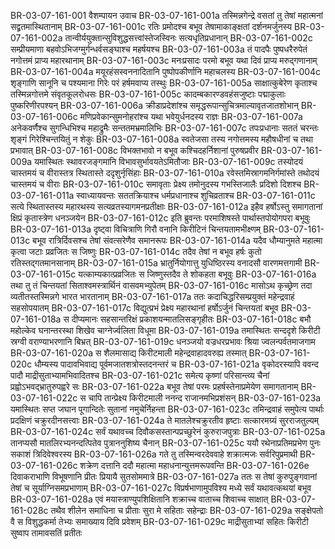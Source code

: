 BR-03-07-161-001	वैशम्पायन उवाच
BR-03-07-161-001a	तस्मिन्नगेन्द्रे वसतां तु तेषां महात्मनां सद्व्रतमास्थितानाम्
BR-03-07-161-001c	रतिः प्रमोदश्च बभूव तेषामाकाङ्क्षतां दर्शनमर्जुनस्य
BR-03-07-161-002a	तान्वीर्ययुक्तान्सुविशुद्धसत्त्वांस्तेजस्विनः सत्यधृतिप्रधानान्
BR-03-07-161-002c	सम्प्रीयमाणा बहवोऽभिजग्मुर्गन्धर्वसङ्घाश्च महर्षयश्च
BR-03-07-161-003a	तं पादपैः पुष्पधरैरुपेतं नगोत्तमं प्राप्य महारथानाम्
BR-03-07-161-003c	मनःप्रसादः परमो बभूव यथा दिवं प्राप्य मरुद्गणानाम्
BR-03-07-161-004a	मयूरहंसस्वननादितानि पुष्पोपकीर्णानि महाचलस्य
BR-03-07-161-004c	शृङ्गाणि सानूनि च पश्यमाना गिरेः परं हर्षमवाप्य तस्थुः
BR-03-07-161-005a	साक्षात्कुबेरेण कृताश्च तस्मिन्नगोत्तमे संवृतकूलरोधसः
BR-03-07-161-005c	कादम्बकारण्डवहंसजुष्टाः पद्माकुलाः पुष्करिणीरपश्यन्
BR-03-07-161-006a	क्रीडाप्रदेशांश्च समृद्धरूपान्सुचित्रमाल्यावृतजातशोभान्
BR-03-07-161-006c	मणिप्रवेकान्सुमनोहरांश्च यथा भवेयुर्धनदस्य राज्ञः
BR-03-07-161-007a	अनेकवर्णैश्च सुगन्धिभिश्च महाद्रुमैः सन्ततमभ्रमालिभिः
BR-03-07-161-007c	तपःप्रधानाः सततं चरन्तः शृङ्गं गिरेश्चिन्तयितुं न शेकुः
BR-03-07-161-008a	स्वतेजसा तस्य नगोत्तमस्य महौषधीनां च तथा प्रभावात्
BR-03-07-161-008c	विभक्तभावो न बभूव कश्चिदहर्निशानां पुरुषप्रवीर
BR-03-07-161-009a	यमास्थितः स्थावरजङ्गमानि विभावसुर्भावयतेऽमितौजाः
BR-03-07-161-009c	तस्योदयं चास्तमयं च वीरास्तत्र स्थितास्ते ददृशुर्नृसिंहाः
BR-03-07-161-010a	रवेस्तमिस्रागमनिर्गमांस्ते तथोदयं चास्तमयं च वीराः
BR-03-07-161-010c	समावृताः प्रेक्ष्य तमोनुदस्य गभस्तिजालैः प्रदिशो दिशश्च
BR-03-07-161-011a	स्वाध्यायवन्तः सततक्रियाश्च धर्मप्रधानाश्च शुचिव्रताश्च
BR-03-07-161-011c	सत्ये स्थितास्तस्य महारथस्य सत्यव्रतस्यागमनप्रतीक्षाः
BR-03-07-161-012a	इहैव हर्षोऽस्तु समागतानां क्षिप्रं कृतास्त्रेण धनञ्जयेन
BR-03-07-161-012c	इति ब्रुवन्तः परमाशिषस्ते पार्थास्तपोयोगपरा बभूवुः
BR-03-07-161-013a	दृष्ट्वा विचित्राणि गिरौ वनानि किरीटिनं चिन्तयतामभीक्ष्णम्
BR-03-07-161-013c	बभूव रात्रिर्दिवसश्च तेषां संवत्सरेणैव समानरूपः
BR-03-07-161-014a	यदैव धौम्यानुमते महात्मा कृत्वा जटाः प्रव्रजितः स जिष्णुः
BR-03-07-161-014c	तदैव तेषां न बभूव हर्षः कुतो रतिस्तद्गतमानसानाम्
BR-03-07-161-015a	भ्रातुर्नियोगात्तु युधिष्ठिरस्य वनादसौ वारणमत्तगामी
BR-03-07-161-015c	यत्काम्यकात्प्रव्रजितः स जिष्णुस्तदैव ते शोकहता बभूवुः
BR-03-07-161-016a	तथा तु तं चिन्तयतां सिताश्वमस्त्रार्थिनं वासवमभ्युपेतम्
BR-03-07-161-016c	मासोऽथ कृच्छ्रेण तदा व्यतीतस्तस्मिन्नगे भारत भारतानाम्
BR-03-07-161-017a	ततः कदाचिद्धरिसम्प्रयुक्तं महेन्द्रवाहं सहसोपयातम्
BR-03-07-161-017c	विद्युत्प्रभं प्रेक्ष्य महारथानां हर्षोऽर्जुनं चिन्तयतां बभूव
BR-03-07-161-018a	स दीप्यमानः सहसान्तरिक्षं प्रकाशयन्मातलिसङ्गृहीतः
BR-03-07-161-018c	बभौ महोल्केव घनान्तरस्था शिखेव चाग्नेर्ज्वलिता विधूमा
BR-03-07-161-019a	तमास्थितः सन्ददृशे किरीटी स्रग्वी वराण्याभरणानि बिभ्रत्
BR-03-07-161-019c	धनञ्जयो वज्रधरप्रभावः श्रिया ज्वलन्पर्वतमाजगाम
BR-03-07-161-020a	स शैलमासाद्य किरीटमाली महेन्द्रवाहादवरुह्य तस्मात्
BR-03-07-161-020c	धौम्यस्य पादावभिवाद्य पूर्वमजातशत्रोस्तदनन्तरं च
BR-03-07-161-021a	वृकोदरस्यापि ववन्द पादौ माद्रीसुताभ्यामभिवादितश्च
BR-03-07-161-021c	समेत्य कृष्णां परिसान्त्व्य चैनां प्रह्वोऽभवद्भ्रातुरुपह्वरे सः
BR-03-07-161-022a	बभूव तेषां परमः प्रहर्षस्तेनाप्रमेयेण समागतानाम्
BR-03-07-161-022c	स चापि तान्प्रेक्ष्य किरीटमाली ननन्द राजानमभिप्रशंसन्
BR-03-07-161-023a	यमास्थितः सप्त जघान पूगान्दितेः सुतानां नमुचेर्निहन्ता
BR-03-07-161-023c	तमिन्द्रवाहं समुपेत्य पार्थाः प्रदक्षिणं चक्रुरदीनसत्त्वाः
BR-03-07-161-024a	ते मातलेश्चक्रुरतीव हृष्टाः सत्कारमग्र्यं सुरराजतुल्यम्
BR-03-07-161-024c	सर्वं यथावच्च दिवौकसस्तान्पप्रच्छुरेनं कुरुराजपुत्राः
BR-03-07-161-025a	तानप्यसौ मातलिरभ्यनन्दत्पितेव पुत्राननुशिष्य चैनान्
BR-03-07-161-025c	ययौ रथेनाप्रतिमप्रभेण पुनः सकाशं त्रिदिवेश्वरस्य
BR-03-07-161-026a	गते तु तस्मिन्वरदेववाहे शक्रात्मजः सर्वरिपुप्रमाथी
BR-03-07-161-026c	शक्रेण दत्तानि ददौ महात्मा महाधनान्युत्तमरूपवन्ति
BR-03-07-161-026e	दिवाकराभाणि विभूषणानि प्रीतः प्रियायै सुतसोममात्रे
BR-03-07-161-027a	ततः स तेषां कुरुपुङ्गवानां तेषां च सूर्याग्निसमप्रभाणाम्
BR-03-07-161-027c	विप्रर्षभाणामुपविश्य मध्ये सर्वं यथावत्कथयां बभूव
BR-03-07-161-028a	एवं मयास्त्राण्युपशिक्षितानि शक्राच्च वाताच्च शिवाच्च साक्षात्
BR-03-07-161-028c	तथैव शीलेन समाधिना च प्रीताः सुरा मे सहिताः सहेन्द्राः
BR-03-07-161-029a	सङ्क्षेपतो वै स विशुद्धकर्मा तेभ्यः समाख्याय दिवि प्रवेशम्
BR-03-07-161-029c	माद्रीसुताभ्यां सहितः किरीटी सुष्वाप तामावसतिं प्रतीतः
